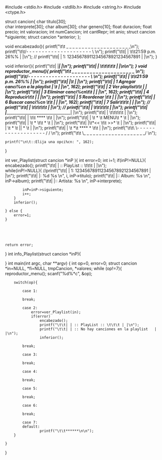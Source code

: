
#include <stdio.h>
#include <stdlib.h>
#include <string.h>
#include <ctype.h>

struct cancion{
  char titulo[30];  
  char interprete[30];
  char album[30];
  char genero[10];
  float duracion;
  float precio;
  int valoracion; 
  int numCancion; 
  int cantRepr; 
  int anio; 
    struct cancion *siguiente;
    struct cancion *anterior; 
};

void encabezado(){
            printf("\t\t _ _ _ _ _ _ _ _ _ _ _ _ _ _ _ _ _ _ _ _ _\n"); 
            printf("\t\t/- - - - - - - - - - - - - - - - - - - - - \\ \n");
            printf("\t\t| |  \t\t21:59 p.m.          26%%  | |\n");
           // printf("\t\t| | 1: 123456789112345678921234567891    | |\n");
}

void inferior(){
    printf("\t\t| |______________________________________| |\n");
    printf("\t\t| |  \t\t\t\t\t | |\n\n"); 
}
void reproductor_menu(){
    printf("\t\t _ _ _ _ _ _ _ _ _ _ _ _ _ _ _ _ _ _ _ _ _ \n"); 
    printf("\t\t/- - - - - - - - - - - - - - - - - - - - - \\ \n");
    printf("\t\t| |  \t\t21:59 p.m.          26%%  | |\n");
    printf("\t\t| |_________________________________\t | |\n");
    printf("\t\t| | 1 Agregar canci%cn a la playlist |  \t | |\n", 162);
    printf("\t\t| | 2 Ver playlist\t\t    |    | |\n"); 
    printf("\t\t| | 3 Eliminar canci%cn\t\t    |    | |\n", 162); 
    printf("\t\t| | 4 Reproducir\t\t    |    | |\n"); 
    printf("\t\t| | 5 Reordenar \t\t    |    | |\n"); 
    printf("\t\t| | 6 Buscar canci%cn \t\t    |    | |\n", 162); 
    printf("\t\t| | 7 Salir\t\t\t    |    | |\n"); 
  //  printf("\t\t| |  \t\t\t\t\t | |\n");
   // printf("\t\t| |  \t\t\t\t\t | |\n");
    printf("\t\t| |______________________________________| |\n");
    printf("\t\t| |  \t\t\t\t\t | |\n"); 
    printf("\t\t| |  \t\t   **** \t\t | |\n"); 
    printf("\t\t| |  \t   *   \t   MENU\t     * \t         | |\n"); 
    printf("\t\t| |  \t *   \t\t          * \t | |\n"); 
    printf("\t\t| |\t*<<   \t\t         >>* \t | |\n"); 
    printf("\t\t| |  \t *   \t    ||           * \t | |\n"); 
    printf("\t\t| |  \t   *\t   ****      * \t\t | |\n"); 
    printf("\t\t\\ \\- - - - - - - - - - - - - - - - - - - / / \n"); 
    printf("\t\t \\_ _ _ _ _ _ _ _ _ _ _ _  _ _ _ _ _ _ _ _/ \n");
    
    printf("\n\t::Elija una opci%cn: ", 162);
}

int ver_Playlist(struct cancion *inP ){
   int error=0;
    int i=1; 
	if(inP!=NULL){
            encabezado(); 
            printf("\t\t| | :: PlayList :: \t\t\t | |\n");  
		while(inP!=NULL){
			//printf("\t\t| | 1: 123456789112345678921234567891    | |\n");
			printf("\t\t| |: %d  %s  \n", i, inP->titulo); 
			printf("\t\t| |:: Album: %s \n", inP->album); 
			printf("\t\t| |:: Artista: %s \n", inP->interprete); 
			
			inP=inP->siguiente; 
            i++; 
		}
        inferior(); 
		
	} else {
		error=1;
	}
	
	
	
	
	
	return error; 
    
}
int info_Playlist(struct cancion *inP){
    
}
int main(int argc, char **argv)
{
	int op=0, error=0;
    struct cancion *in=NULL, *fi=NULL, tmpCancion, *valores; 
    while (op!=7){
        reproductor_menu(); 
        scanf("%d%*c", &op); 
        
        switch(op){
            
            case 1:
            
            break;
            
            case 2:
                error=ver_Playlist(in);
                if(error)
                    encabezado();
                    printf("\t\t| | :: PlayList :: \t\t\t | |\n"); 
                    printf("\t\t| | :: No hay canciones en la playlist   | |\n"); 
                    inferior(); 
            
            break;
            
            case 3:
            
            break;
            
            case 4:
            
            break;
            
            case 5:
            
            break;
            
            case 6:
            
            break;
            
            case 7:
            default:
                    printf("\t\t******\n\n"); 
        }
        
    }
    
}
